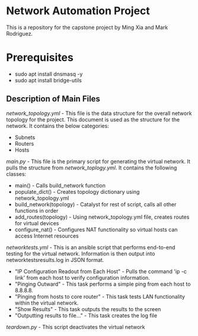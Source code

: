 # Network Automation Project
This is a repository for the capstone project by Ming Xia and Mark Rodriguez.

# Prerequisites
- sudo apt install dnsmasq -y
- sudo apt install bridge-utils

## Description of Main Files
_network_topology.yml_ - This file is the data structure for the overall network topology for the project.
This document is used as the structure for the network. It contains the below categories:
- Subnets
- Routers
- Hosts

_main.py_ - This file is the primary script for generating the virtual network. It pulls the structure from _network_toplogy.yml_. It contains the following classes:
- main() - Calls build_network function
- populate_dict() - Creates topology dictionary using network_topology.yml
- build_network(topology) - Catalyst for rest of script, calls all other functions in order
- add_routes(topology) - Using network_topology.yml file, creates routes for virtual devices
- configure_nat() - Configures NAT functionality so virtual hosts can access Internet resources

_networktests.yml_ - This is an ansible script that performs end-to-end testing for the virtual network. Information is then output into networktestsresults.log in JSON format.
- "IP Configuration Readout from Each Host" - Pulls the command 'ip -c link' from each host to verify configuration information.
- "Pinging Outward" - This task performs a simple ping from each host to 8.8.8.8.
- "Pinging from hosts to core router" - This task tests LAN functionality within the virtual network.
- "Show Results" - This task outputs the results to the screen
- "Outputting results to file..." - This task creates the log file

_teardown.py_ - This script deactivates the virtual network